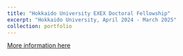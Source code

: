 ```yaml
---
title: "Hokkaido University EXEX Doctoral Fellowship"
excerpt: "Hokkaido University, April 2024 - March 2025"
collection: portfolio
---
```


[More information here](https://sites.google.com/eis.hokudai.ac.jp/exexphd-fellow/home?authuser=0)
